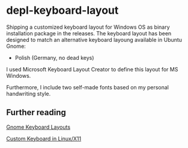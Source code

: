 # depl-keyboard-layout

Shipping a customized keyboard layout for Windows OS as binary installation package in the releases.
The keyboard layout has been designed to match an alternative keyboard layoung available in Ubuntu Gnome:

 - Polish (Germany, no dead keys)

I used Microsoft Keyboard Layout Creator to define this layout for MS Windows.

Furthermore, I include two self-made fonts based on my personal handwriting style.

## Further reading

[Gnome Keyboard Layouts](https://help.ubuntu.com/stable/ubuntu-help/keyboard-layouts.html.en)

[Custom Keyboard in Linux/X11](https://people.uleth.ca/~daniel.odonnell/Blog/custom-keyboard-in-linuxx11)
